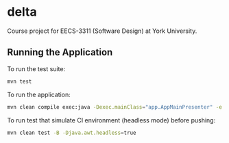 # delta
Course project for EECS-3311 (Software Design) at York University.

## Running the Application
To run the test suite:

```bash
mvn test
```
To run the application:

```bash
mvn clean compile exec:java -Dexec.mainClass="app.AppMainPresenter" -e
```

To run test that simulate CI environment (headless mode) before pushing:

```bash
mvn clean test -B -Djava.awt.headless=true
```

